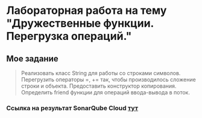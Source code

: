 # Лабораторная работа на тему "Дружественные функции. Перегрузка операций."

## Мое задание
>  Реализовать класс String для работы со строками символов. Перегрузить операторы =, += так, чтобы производилось сложение строки и объекта. Предоставить конструктор копирования. Определить friend функции для операций ввода-вывода в поток.
> 
### Ссылка на результат SonarQube Cloud [тут](https://sonarcloud.io/summary/new_code?id=raukouskiandrey_Laboratory&branch=main)